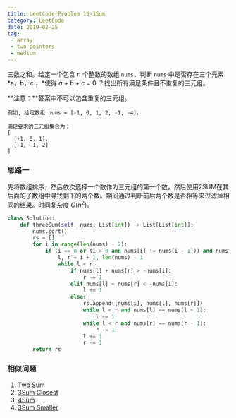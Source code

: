 ```yaml
---
title: LeetCode Problem 15-3Sum
category: LeetCode
date: 2019-02-25
tag:
 - array
 - two pointers
 - medium
---
```


三数之和。给定一个包含 *n* 个整数的数组 `nums`，判断 `nums` 中是否存在三个元素 *a，b，c ，*使得 *a + b + c =* 0 ？找出所有满足条件且不重复的三元组。

**注意：**答案中不可以包含重复的三元组。

```
例如, 给定数组 nums = [-1, 0, 1, 2, -1, -4]，

满足要求的三元组集合为：
[
  [-1, 0, 1],
  [-1, -1, 2]
]
```

### 思路一

先将数组排序，然后依次选择一个数作为三元组的第一个数，然后使用2SUM在其后面的子数组中寻找剩下的两个数。期间通过判断前后两个数是否相等来过滤掉相同的结果。时间复杂度 $O(n^2)$。

```python
class Solution:
    def threeSum(self, nums: List[int]) -> List[List[int]]:
        nums.sort()
        rs = []
        for i in range(len(nums) - 2):
            if (i == 0 or (i > 0 and nums[i] != nums[i - 1])) and nums[i] <= 0:
                l, r = i + 1, len(nums) - 1
                while l < r:
                    if nums[l] + nums[r] > -nums[i]:
                        r -= 1
                    elif nums[l] + nums[r] < -nums[i]:
                        l += 1
                    else:
                        rs.append([nums[i], nums[l], nums[r]])
                        while l < r and nums[l] == nums[l + 1]:
                            l += 1
                        while l < r and nums[r] == nums[r - 1]:
                            r -= 1
                        l += 1
                        r -= 1
        return rs
```

### 相似问题

1. [Two Sum](https://wendellgul.github.io/leetcode/2019/01/29/Leetcode-Problem-1-Two-Sum/)
2. [3Sum Closest](https://leetcode.com/problems/3sum-closest/)
3. [4Sum](https://leetcode.com/problems/4sum/)
4. [3Sum Smaller](https://leetcode.com/problems/3sum-smaller/)